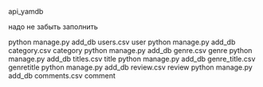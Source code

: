 
api_yamdb

надо не забыть заполнить

python manage.py add_db users.csv user
python manage.py add_db category.csv category
python manage.py add_db genre.csv genre
python manage.py add_db titles.csv title
python manage.py add_db genre_title.csv genretitle
python manage.py add_db review.csv review
python manage.py add_db comments.csv comment
